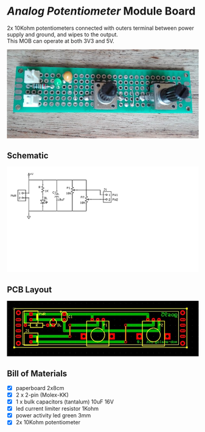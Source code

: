 # *Analog Potentiometer* Module Board
2x 10Kohm potentiometers connected with outers terminal between power supply and ground, and wipes to the output.
<br>
This MOB can operate at both 3V3 and 5V.

![mob-built](mob-analog-pot_built.jpg)


## Schematic
![mob-schematic](mob-analog-pot_sch.jpg)


## PCB Layout
![mob-pcb](mob-analog-pot_pcb.jpg)


## Bill of Materials
- [x] paperboard 2x8cm
- [x] 2 x 2-pin (Molex-KK)
- [x] 1 x bulk capacitors (tantalum) 10uF 16V
- [x] led current limiter resistor 1Kohm
- [x] power activity led green 3mm
- [x] 2x 10Kohm potentiometer 